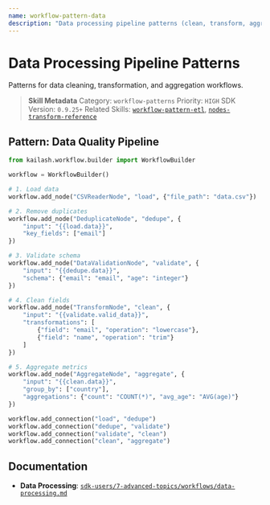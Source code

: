 ```yaml
---
name: workflow-pattern-data
description: "Data processing pipeline patterns (clean, transform, aggregate). Use when asking 'data pipeline', 'data processing', 'data transformation', or 'data cleaning'."
---
```


# Data Processing Pipeline Patterns

Patterns for data cleaning, transformation, and aggregation workflows.

> **Skill Metadata**
> Category: `workflow-patterns`
> Priority: `HIGH`
> SDK Version: `0.9.25+`
> Related Skills: [`workflow-pattern-etl`](workflow-pattern-etl.md), [`nodes-transform-reference`](../nodes/nodes-transform-reference.md)

## Pattern: Data Quality Pipeline

```python
from kailash.workflow.builder import WorkflowBuilder

workflow = WorkflowBuilder()

# 1. Load data
workflow.add_node("CSVReaderNode", "load", {"file_path": "data.csv"})

# 2. Remove duplicates
workflow.add_node("DeduplicateNode", "dedupe", {
    "input": "{{load.data}}",
    "key_fields": ["email"]
})

# 3. Validate schema
workflow.add_node("DataValidationNode", "validate", {
    "input": "{{dedupe.data}}",
    "schema": {"email": "email", "age": "integer"}
})

# 4. Clean fields
workflow.add_node("TransformNode", "clean", {
    "input": "{{validate.valid_data}}",
    "transformations": [
        {"field": "email", "operation": "lowercase"},
        {"field": "name", "operation": "trim"}
    ]
})

# 5. Aggregate metrics
workflow.add_node("AggregateNode", "aggregate", {
    "input": "{{clean.data}}",
    "group_by": ["country"],
    "aggregations": {"count": "COUNT(*)", "avg_age": "AVG(age)"}
})

workflow.add_connection("load", "dedupe")
workflow.add_connection("dedupe", "validate")
workflow.add_connection("validate", "clean")
workflow.add_connection("clean", "aggregate")
```

## Documentation

- **Data Processing**: [`sdk-users/7-advanced-topics/workflows/data-processing.md`](../../../../sdk-users/7-advanced-topics/workflows/data-processing.md)

<!-- Trigger Keywords: data pipeline, data processing, data transformation, data cleaning, data quality -->
